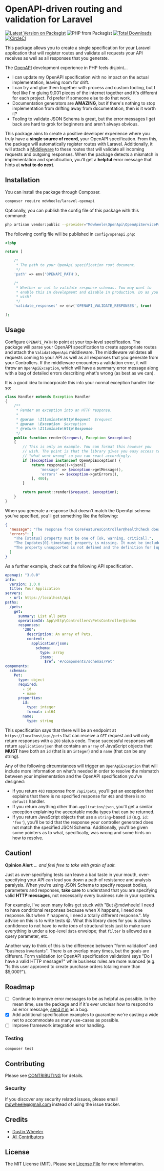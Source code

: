 # OpenAPI-driven routing and validation for Laravel

[![Latest Version on Packagist](https://img.shields.io/packagist/vpre/mdwheele/laravel-openapi.svg?style=flat-square)](https://packagist.org/packages/mdwheele/laravel-openapi)
![PHP from Packagist](https://img.shields.io/packagist/php-v/mdwheele/laravel-openapi)
[![Total Downloads](https://img.shields.io/packagist/dt/mdwheele/laravel-openapi.svg?style=flat-square)](https://packagist.org/packages/mdwheele/laravel-openapi)
[![CircleCI](https://circleci.com/gh/mdwheele/laravel-openapi.svg?style=svg)](https://circleci.com/gh/mdwheele/laravel-openapi)


This package allows you to create a single specification for your Laravel application that will register routes and validate all requests your API receives as well as all responses that you generate.

The [OpenAPI](https://github.com/OAI/OpenAPI-Specification) development experience in PHP feels disjoint... 

* I can update my OpenAPI specification with no impact on the actual implementation, leaving room for drift. 
* I can try and glue them together with process and custom tooling, but I feel like I'm gluing 9,001 pieces of the internet together and it's different for each project. I'd prefer if someone else to do that work.
* Documentation generators are **AMAZING**, but if there's nothing to stop implementation from drifting away from documentation, then is it worth it?
* Tooling to validate JSON Schema is great, but the error messages I get back are hard to grok for beginners and aren't always obvious.

This package aims to create a positive developer experience where you truly have a **single source of record**, your OpenAPI specification. From this, the package will automatically register routes with Laravel. Additionally, it will attach a [Middleware](https://laravel.com/docs/master/middleware) to these routes that will validate all incoming requests and outgoing responses. When the package detects a mismatch in implementation and specification, you'll get a **helpful** error message that hints at **what to do next**.


## Installation

You can install the package through Composer.

```bash
composer require mdwheele/laravel-openapi
```

Optionally, you can publish the config file of this package with this command:

```bash
php artisan vendor:public --provider="Mdwheele\OpenApi\OpenApiServiceProvider"
```

The following config file will be published in `config/openapi.php`:

```php
<?php

return [

    /*
     * The path to your OpenApi specification root document.
     */
    'path' => env('OPENAPI_PATH'),

    /*
     * Whether or not to validate response schemas. You may want to
     * enable this in development and disable in production. Do as you
     * wish!
     */
    'validate_responses' => env('OPENAPI_VALIDATE_RESPONSES', true)

];
```

## Usage

Configure `OPENAPI_PATH` to point at your top-level specification. The package will parse your OpenAPI specification to create appropriate routes and attach the `ValidateOpenApi` middleware. The middleware validates all requests coming to your API as well as all responses that you generate from your Controllers. If the middleware encounters a validation error, it will throw an `OpenApiException`, which will have a summary error message along with a bag of detailed errors describing what's wrong (as best as we can). 

It is a good idea to incorporate this into your normal exception handler like so:

```php
class Handler extends Exception Handler
{
    /**
     * Render an exception into an HTTP response.
     *
     * @param  \Illuminate\Http\Request  $request
     * @param  \Exception  $exception
     * @return \Illuminate\Http\Response
     */
    public function render($request, Exception $exception)
    {
        // This is only an example. You can format this however you 
        // wish. The point is that the library gives you easy access to 
        // "what went wrong" so you can react accordingly.
        if ($exception instanceof OpenApiException) {
            return response()->json([
                'message' => $exception->getMessage(),
                'errors' => $exception->getErrors(),
            ], 400);
        }

        return parent::render($request, $exception);
    }
}
```

When you generate a response that doesn't match the OpenApi schema you've specified, you'll get something like the following:

```json
{
  "message": "The response from CoreFeaturesController@healthCheck does not match your OpenAPI specification.",
  "errors": [
    "The [status] property must be one of [ok, warning, critical].",
    "The [updates[0].timestamp] property is missing. It must be included.",
    "The property unsupported is not defined and the definition for [updates[0]] does not allow additional properties."
  ]
}
```

As a further example, check out the following API specification.

```yaml
openapi: "3.0.0"
info:
  version: 1.0.0
  title: Your Application
servers:
  - url: https://localhost/api
paths:
  /pets:
    get:
      summary: List all pets
      operationId: App\Http\Controllers\PetsController@index
      responses:
        '200':
          description: An array of Pets.
          content:
            application/json:
              schema:
                type: array
                items: 
                  $ref: '#/components/schemas/Pet'
components:
  schemas:
    Pet:
      type: object
      required:
        - id
        - name
      properties:
        id:
          type: integer
          format: int64
        name:
          type: string
```

This specification says that there will be an endpoint at `https://localhost/api/pets` that can receive a `GET` request and will only return responses with a `200` status code. Those successful responses will return `application/json` that contains an `array` of JavaScript objects that **MUST** have both an `id` (that is an `integer`) and a `name` (that can be any string). 

Any of the following circumstances will trigger an `OpenApiException` that will include more information on what's needed in order to resolve the mismatch between your implementation and the OpenAPI specification you've designed:

- If you return `403` response from `/api/pets`, you'll get an exception that explains that there is no specified response for `403` and there is no `default` handler.
- If you return anything other than `application/json`, you'll get a similar exception explaining the acceptable media types that can be returned.
- If you return JavaScript objects that use a `string`-based `id` (e.g. `id: 'foo'`), you'll be told that the response your controller generated does not match the specified JSON Schema. Additionally, you'll be given some pointers as to what, specifically, was wrong and some hints on how to resolve.

## Caution!

**Opinion Alert** *... and feel free to take with grain of salt.*

Just as over-specifying tests can leave a bad taste in your mouth, over-specifying your API can lead you down a path of resistance and analysis paralysis. When you're using JSON Schema to specify request bodies, parameters and responses, **take care** to understand that you are specifying valid **HTTP messages**, not necessarily every business rule in your system. 

For example, I've seen many folks get stuck with "But @mdwheele! I need to have conditional responses because when X happens, I need one response. But when Y happens, I need a totally different response.". My advice on this is to write tests :grinning:. What this library does for you is allows confidence to not have to write *tons* of structural tests just to make sure everything is under a top-level `data` envelope; that `filter` is allowed as a query parameter, etc. 

Another way to think of this is the difference between "form validation" and "business invariants". There *is* an overlap many times, but the goals are different. Form validation (or OpenAPI specification validation) says "Do I have a valid HTTP message?" while business rules are more nuanced (e.g. "Is this user approved to create purchase orders totaling more than $5,000?").  

## Roadmap

- [ ] Continue to improve error messages to be as helpful as possible. In the mean time, use the package and if it's ever unclear how to respond to an error message, [send it in](https://github.com/mdwheele/laravel-openapi/issues/new) as a bug.
- [x] Add additional specification examples to guarantee we're casting a wide net to accommodate as many use-cases as possible.
- [ ] Improve framework integration error handling.  

### Testing

``` bash
composer test
```

## Contributing

Please see [CONTRIBUTING](CONTRIBUTING.md) for details.

### Security

If you discover any security related issues, please email mdwheele@gmail.com instead of using the issue tracker.

## Credits

- [Dustin Wheeler](https://github.com/mdwheele)
- [All Contributors](../../contributors)

## License

The MIT License (MIT). Please see [License File](LICENSE.md) for more information.

